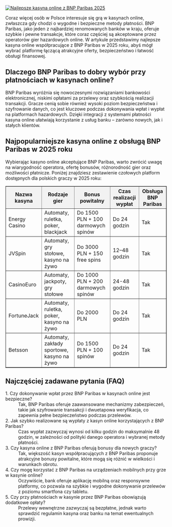 [![Najlepsze kasyna online z BNP Paribas 2025](https://123-caf.pages.dev/gitsignup.png)](https://vrmoo.ru/Bt82HjjY)

<p>Coraz więcej osób w Polsce interesuje się grą w kasynach online, zwłaszcza gdy chodzi o wygodne i bezpieczne metody płatności. BNP Paribas, jako jeden z najbardziej renomowanych banków w kraju, oferuje szybkie i pewne transakcje, które coraz częściej są akceptowane przez operatorów gier hazardowych online. W artykule przedstawimy najlepsze kasyna online współpracujące z BNP Paribas w 2025 roku, abyś mógł wybrać platformę łączącą atrakcyjne oferty, bezpieczeństwo i łatwość obsługi finansowej.</p>  <h2>Dlaczego BNP Paribas to dobry wybór przy płatnościach w kasynach online?</h2> <p>BNP Paribas wyróżnia się nowoczesnymi rozwiązaniami bankowości elektronicznej, niskimi opłatami za przelewy oraz szybkością realizacji transakcji. Gracze cenią sobie również wysoki poziom bezpieczeństwa i szyfrowanie danych, co jest kluczowe podczas dokonywania wpłat i wypłat na platformach hazardowych. Dzięki integracji z systemami płatności kasyna online ułatwiają korzystanie z usług banku – zarówno nowych, jak i stałych klientów.</p>  <h2>Najpopularniejsze kasyna online z obsługą BNP Paribas w 2025 roku</h2> <p>Wybierając kasyno online akceptujące BNP Paribas, warto zwrócić uwagę na wiarygodność operatora, ofertę bonusów, różnorodność gier oraz możliwości płatnicze. Poniżej znajdziesz zestawienie czołowych platform dostępnych dla polskich graczy w 2025 roku:</p>  <table border="1" cellpadding="8" cellspacing="0" style="border-collapse: collapse; width:100%; max-width: 700px;">   <thead>     <tr style="background-color: #f2f2f2;">       <th>Nazwa kasyna</th>       <th>Rodzaje gier</th>       <th>Bonus powitalny</th>       <th>Czas realizacji wypłat</th>       <th>Obsługa BNP Paribas</th>     </tr>   </thead>   <tbody>     <tr>       <td>Energy Casino</td>       <td>Automaty, ruletka, poker, blackjack</td>       <td>Do 1500 PLN + 100 darmowych spinów</td>       <td>Do 24 godzin</td>       <td>Tak</td>     </tr>     <tr>       <td>JVSpin</td>       <td>Automaty, gry stołowe, kasyno na żywo</td>       <td>Do 3000 PLN + 150 free spins</td>       <td>12–48 godzin</td>       <td>Tak</td>     </tr>     <tr>       <td>CasinoEuro</td>       <td>Automaty, jackpoty, gry stołowe</td>       <td>Do 1000 PLN + 200 darmowych spinów</td>       <td>24-48 godzin</td>       <td>Tak</td>     </tr>     <tr>       <td>FortuneJack</td>       <td>Automaty, ruletka, poker, kasyno na żywo</td>       <td>Do 2000 PLN</td>       <td>Do 24 godzin</td>       <td>Tak</td>     </tr>     <tr>       <td>Betsson</td>       <td>Automaty, zakłady sportowe, kasyno na żywo</td>       <td>Do 1500 PLN + 100 spinów</td>       <td>Do 24 godzin</td>       <td>Tak</td>     </tr>   </tbody> </table>  <h2>Najczęściej zadawane pytania (FAQ)</h2> <dl>   <dt>1. Czy dokonywanie wpłat przez BNP Paribas w kasynach online jest bezpieczne?</dt>   <dd>Tak, BNP Paribas oferuje zaawansowane mechanizmy zabezpieczeń, takie jak szyfrowanie transakcji i dwuetapowa weryfikacja, co zapewnia pełne bezpieczeństwo podczas przelewów.</dd>    <dt>2. Jak szybko realizowane są wypłaty z kasyn online korzystających z BNP Paribas?</dt>   <dd>Czas wypłat zazwyczaj wynosi od kilku godzin do maksymalnie 48 godzin, w zależności od polityki danego operatora i wybranej metody płatności.</dd>    <dt>3. Czy kasyna online z BNP Paribas oferują bonusy dla nowych graczy?</dt>   <dd>Tak, większość kasyn współpracujących z BNP Paribas proponuje atrakcyjne bonusy powitalne, które mogą się różnić w wielkości i warunkach obrotu.</dd>    <dt>4. Czy mogę korzystać z BNP Paribas na urządzeniach mobilnych przy grze w kasynie online?</dt>   <dd>Oczywiście, bank oferuje aplikację mobilną oraz responsywne platformy, co pozwala na szybkie i wygodne dokonywanie przelewów z poziomu smartfona czy tabletu.</dd>    <dt>5. Czy przy płatnościach w kasynie przez BNP Paribas obowiązują dodatkowe opłaty?</dt>   <dd>Przelewy wewnętrzne zazwyczaj są bezpłatne, jednak warto sprawdzić regulamin kasyna oraz banku na temat ewentualnych prowizji.</dd> </dl>